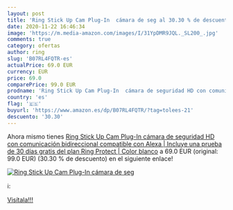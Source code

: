 ```yaml
---
layout: post
title: 'Ring Stick Up Cam Plug-In  cámara de seg al 30.30 % de descuento'
date: 2020-11-22 16:46:34
image: 'https://m.media-amazon.com/images/I/31YpDMR9JQL._SL200_.jpg'
comments: true
category: ofertas
author: ring
slug: 'B07RL4FQTR-es'
actualPrice: 69.0 EUR
currency: EUR
price: 69.0
comparePrice: 99.0 EUR
prodname: 'Ring Stick Up Cam Plug-In  cámara de seguridad HD con comunicación bidireccional  compatible con Alexa | Incluye una prueba de 30 días gratis del plan Ring Protect | Color blanco'
country: 'es'
flag: '🇪🇸'
buyurl: 'https://www.amazon.es/dp/B07RL4FQTR/?tag=tolees-21'
descuento: '30.30'
---
```


Ahora mismo tienes [Ring Stick Up Cam Plug-In  cámara de seguridad HD con comunicación bidireccional  compatible con Alexa | Incluye una prueba de 30 días gratis del plan Ring Protect | Color blanco](https://www.amazon.es/dp/B07RL4FQTR/?tag=tolees-21) a 69.0 EUR (original: 99.0 EUR) (30.30 %  de descuento) en el siguiente enlace!

[![Ring Stick Up Cam Plug-In  cámara de seg](https://m.media-amazon.com/images/I/31YpDMR9JQL._SL200_.jpg)](https://www.amazon.es/dp/B07RL4FQTR/?tag=tolees-21)

ℹ️:


[Visítala!!!](https://www.amazon.es/dp/B07RL4FQTR/?tag=tolees-21)
